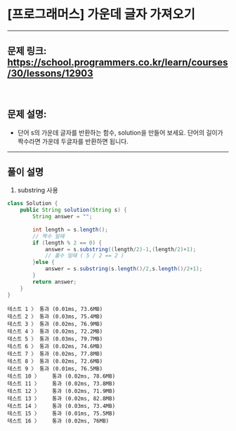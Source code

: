 # [프로그래머스] 가운데 글자 가져오기

---

## 문제 링크: https://school.programmers.co.kr/learn/courses/30/lessons/12903

<br>

## 문제 설명:

- 단어 s의 가운데 글자를 반환하는 함수, solution을 만들어 보세요. 단어의 길이가 짝수라면 가운데 두글자를 반환하면 됩니다.

---

## 풀이 설명

1. substring 사용


```java
class Solution {
    public String solution(String s) {
        String answer = "";
        
        int length = s.length();
        // 짝수 일때
        if (length % 2 == 0) {
            answer = s.substring((length/2)-1,(length/2)+1);
            // 홀수 일때 ( 5 / 2 == 2 )
        }else {
            answer = s.substring(s.length()/2,s.length()/2+1);
        }
        return answer;
    }
}
```
```text
테스트 1 〉	통과 (0.01ms, 73.6MB)
테스트 2 〉	통과 (0.03ms, 75.4MB)
테스트 3 〉	통과 (0.02ms, 76.9MB)
테스트 4 〉	통과 (0.02ms, 72.2MB)
테스트 5 〉	통과 (0.03ms, 79.7MB)
테스트 6 〉	통과 (0.02ms, 74.6MB)
테스트 7 〉	통과 (0.02ms, 77.8MB)
테스트 8 〉	통과 (0.02ms, 72.6MB)
테스트 9 〉	통과 (0.01ms, 76.5MB)
테스트 10 〉	통과 (0.02ms, 78.6MB)
테스트 11 〉	통과 (0.02ms, 73.8MB)
테스트 12 〉	통과 (0.02ms, 71.9MB)
테스트 13 〉	통과 (0.02ms, 82.8MB)
테스트 14 〉	통과 (0.03ms, 73.4MB)
테스트 15 〉	통과 (0.01ms, 75.5MB)
테스트 16 〉	통과 (0.02ms, 76MB)
```